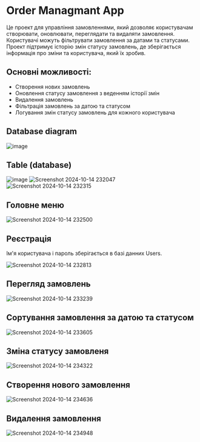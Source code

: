 # Order Managmant App
Це проект для управління замовленнями, який дозволяє користувачам створювати, оновлювати, переглядати та видаляти замовлення. Користувачі можуть фільтрувати замовлення за датами та статусами. Проект підтримує історію змін статусу замовлень, де зберігається інформація про зміни та користувача, який їх зробив.
## Основні можливості:

- Створення нових замовлень
- Оновлення статусу замовлення з веденням історії змін
- Видалення замовлень
- Фільтрація замовлень за датою та статусом
- Логування змін статусу замовлень для кожного користувача
## Database diagram
![image](https://github.com/user-attachments/assets/de7ba8c9-bbd4-40eb-ae87-bd62e6ecbf60)
## Table (database)
![image](https://github.com/user-attachments/assets/851bae40-37a6-47a0-86d6-f0461b7b174a)
![Screenshot 2024-10-14 232047](https://github.com/user-attachments/assets/670b1641-2364-4279-b0cd-fa6bfe3754e4)
![Screenshot 2024-10-14 232315](https://github.com/user-attachments/assets/0e40070d-b49e-48d6-b445-1e995a44c2d4)
## Головне меню
![Screenshot 2024-10-14 232500](https://github.com/user-attachments/assets/b20c8e0b-e12e-4187-a129-0ce2c4aa6e66)
## Реєстрація 
Ім'я користувача і пароль зберігається в базі данних Users.

![Screenshot 2024-10-14 232813](https://github.com/user-attachments/assets/e7470a55-e0bb-4e35-a12b-f9f57cd9df7e)
## Перегляд замовлень
![Screenshot 2024-10-14 233239](https://github.com/user-attachments/assets/4d1ddb3d-b730-4581-924d-2d0597f438df)
## Сортування замовлення за датою та статусом 
![Screenshot 2024-10-14 233605](https://github.com/user-attachments/assets/fe8867b7-b174-4042-bfdf-82485ba35257)
## Зміна статусу замовленя 
![Screenshot 2024-10-14 234322](https://github.com/user-attachments/assets/6c0eb99c-a867-4eea-a68a-14c35deb8968)
## Створення нового замовлення
![Screenshot 2024-10-14 234636](https://github.com/user-attachments/assets/f68eb7e9-3f02-475d-b697-4477f3778d69)
## Видалення замовлення 
![Screenshot 2024-10-14 234948](https://github.com/user-attachments/assets/7ba6810a-7868-4df1-b98e-f640dce972be)
